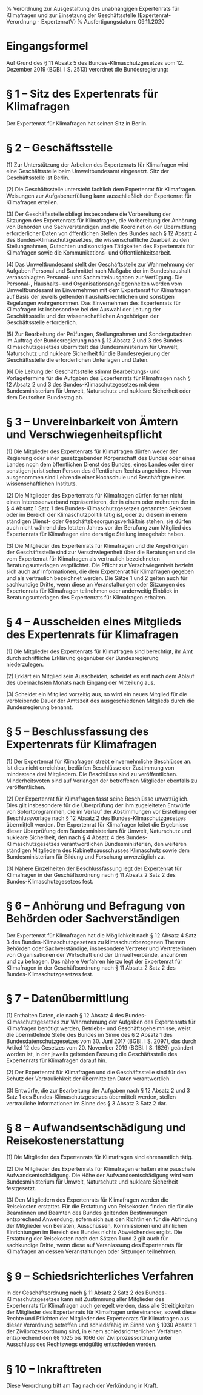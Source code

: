 % Verordnung zur Ausgestaltung des unabhängigen Expertenrats für Klimafragen und zur Einsetzung der Geschäftsstelle  (Expertenrat-Verordnung - ExpertenratV)
% Ausfertigungsdatum: 09.11.2020
 
# Eingangsformel

Auf Grund des § 11 Absatz 5 des Bundes-Klimaschutzgesetzes vom 12. Dezember 2019 (BGBl. I S. 2513) verordnet die Bundesregierung:

# § 1 – Sitz des Expertenrats für Klimafragen

Der Expertenrat für Klimafragen hat seinen Sitz in Berlin.

# § 2 – Geschäftsstelle

(1) Zur Unterstützung der Arbeiten des Expertenrats für Klimafragen wird eine Geschäftsstelle beim Umweltbundesamt eingesetzt. Sitz der Geschäftsstelle ist Berlin.

(2) Die Geschäftsstelle untersteht fachlich dem Expertenrat für Klimafragen. Weisungen zur Aufgabenerfüllung kann ausschließlich der Expertenrat für Klimafragen erteilen.

(3) Der Geschäftsstelle obliegt insbesondere die Vorbereitung der Sitzungen des Expertenrats für Klimafragen, die Vorbereitung der Anhörung von Behörden und Sachverständigen und die Koordination der Übermittlung erforderlicher Daten von öffentlichen Stellen des Bundes nach § 12 Absatz 4 des Bundes-Klimaschutzgesetzes, die wissenschaftliche Zuarbeit zu den Stellungnahmen, Gutachten und sonstigen Tätigkeiten des Expertenrats für Klimafragen sowie die Kommunikations- und Öffentlichkeitsarbeit.

(4) Das Umweltbundesamt stellt der Geschäftsstelle zur Wahrnehmung der Aufgaben Personal und Sachmittel nach Maßgabe der im Bundeshaushalt veranschlagten Personal- und Sachmittelausgaben zur Verfügung. Die Personal-, Haushalts- und Organisationsangelegenheiten werden vom Umweltbundesamt im Einvernehmen mit dem Expertenrat für Klimafragen auf Basis der jeweils geltenden haushaltsrechtlichen und sonstigen Regelungen wahrgenommen. Das Einvernehmen des Expertenrats für Klimafragen ist insbesondere bei der Auswahl der Leitung der Geschäftsstelle und der wissenschaftlichen Angehörigen der Geschäftsstelle erforderlich.

(5) Zur Bearbeitung der Prüfungen, Stellungnahmen und Sondergutachten im Auftrag der Bundesregierung nach § 12 Absatz 2 und 3 des Bundes-Klimaschutzgesetzes übermittelt das Bundesministerium für Umwelt, Naturschutz und nukleare Sicherheit für die Bundesregierung der Geschäftsstelle die erforderlichen Unterlagen und Daten.

(6) Die Leitung der Geschäftsstelle stimmt Bearbeitungs- und Vorlagetermine für die Aufgaben des Expertenrats für Klimafragen nach § 12 Absatz 2 und 3 des Bundes-Klimaschutzgesetzes mit dem Bundesministerium für Umwelt, Naturschutz und nukleare Sicherheit oder dem Deutschen Bundestag ab.

# § 3 – Unvereinbarkeit von Ämtern und Verschwiegenheitspflicht

(1) Die Mitglieder des Expertenrats für Klimafragen dürfen weder der Regierung oder einer gesetzgebenden Körperschaft des Bundes oder eines Landes noch dem öffentlichen Dienst des Bundes, eines Landes oder einer sonstigen juristischen Person des öffentlichen Rechts angehören. Hiervon ausgenommen sind Lehrende einer Hochschule und Beschäftigte eines wissenschaftlichen Instituts.

(2) Die Mitglieder des Expertenrats für Klimafragen dürfen ferner nicht einen Interessenverband repräsentieren, der in einem oder mehreren der in § 4 Absatz 1 Satz 1 des Bundes-Klimaschutzgesetzes genannten Sektoren oder im Bereich der Klimaschutzpolitik tätig ist, oder zu diesem in einem ständigen Dienst- oder Geschäftsbesorgungsverhältnis stehen; sie dürfen auch nicht während des letzten Jahres vor der Berufung zum Mitglied des Expertenrats für Klimafragen eine derartige Stellung innegehabt haben.

(3) Die Mitglieder des Expertenrats für Klimafragen und die Angehörigen der Geschäftsstelle sind zur Verschwiegenheit über die Beratungen und die vom Expertenrat für Klimafragen als vertraulich bezeichneten Beratungsunterlagen verpflichtet. Die Pflicht zur Verschwiegenheit bezieht sich auch auf Informationen, die dem Expertenrat für Klimafragen gegeben und als vertraulich bezeichnet werden. Die Sätze 1 und 2 gelten auch für sachkundige Dritte, wenn diese an Veranstaltungen oder Sitzungen des Expertenrats für Klimafragen teilnehmen oder anderweitig Einblick in Beratungsunterlagen des Expertenrats für Klimafragen erhalten.

# § 4 – Ausscheiden eines Mitglieds des Expertenrats für Klimafragen

(1) Die Mitglieder des Expertenrats für Klimafragen sind berechtigt, ihr Amt durch schriftliche Erklärung gegenüber der Bundesregierung niederzulegen.

(2) Erklärt ein Mitglied sein Ausscheiden, scheidet es erst nach dem Ablauf des übernächsten Monats nach Eingang der Mitteilung aus.

(3) Scheidet ein Mitglied vorzeitig aus, so wird ein neues Mitglied für die verbleibende Dauer der Amtszeit des ausgeschiedenen Mitglieds durch die Bundesregierung benannt.

# § 5 – Beschlussfassung des Expertenrats für Klimafragen

(1) Der Expertenrat für Klimafragen strebt einvernehmliche Beschlüsse an. Ist dies nicht erreichbar, bedürfen Beschlüsse der Zustimmung von mindestens drei Mitgliedern. Die Beschlüsse sind zu veröffentlichen. Minderheitsvoten sind auf Verlangen der betroffenen Mitglieder ebenfalls zu veröffentlichen.

(2) Der Expertenrat für Klimafragen fasst seine Beschlüsse unverzüglich. Dies gilt insbesondere für die Überprüfung der ihm zugeleiteten Entwürfe von Sofortprogrammen, die im Verlauf der Abstimmungen vor Erstellung der Beschlussvorlage nach § 12 Absatz 2 des Bundes-Klimaschutzgesetzes übermittelt werden. Der Expertenrat für Klimafragen leitet die Ergebnisse dieser Überprüfung dem Bundesministerium für Umwelt, Naturschutz und nukleare Sicherheit, den nach § 4 Absatz 4 des Bundes-Klimaschutzgesetzes verantwortlichen Bundesministerien, den weiteren ständigen Mitgliedern des Kabinettsausschusses Klimaschutz sowie dem Bundesministerium für Bildung und Forschung unverzüglich zu.

(3) Nähere Einzelheiten der Beschlussfassung legt der Expertenrat für Klimafragen in der Geschäftsordnung nach § 11 Absatz 2 Satz 2 des Bundes-Klimaschutzgesetzes fest.

# § 6 – Anhörung und Befragung von Behörden oder Sachverständigen

Der Expertenrat für Klimafragen hat die Möglichkeit nach § 12 Absatz 4 Satz 3 des Bundes-Klimaschutzgesetzes zu klimaschutzbezogenen Themen Behörden oder Sachverständige, insbesondere Vertreter und Vertreterinnen von Organisationen der Wirtschaft und der Umweltverbände, anzuhören und zu befragen. Das nähere Verfahren hierzu legt der Expertenrat für Klimafragen in der Geschäftsordnung nach § 11 Absatz 2 Satz 2 des Bundes-Klimaschutzgesetzes fest.

# § 7 – Datenübermittlung

(1) Enthalten Daten, die nach § 12 Absatz 4 des Bundes-Klimaschutzgesetzes zur Wahrnehmung der Aufgaben des Expertenrats für Klimafragen benötigt werden, Betriebs- und Geschäftsgeheimnisse, weist die übermittelnde Stelle des Bundes im Sinne des § 2 Absatz 1 des Bundesdatenschutzgesetzes vom 30. Juni 2017 (BGBl. I S. 2097), das durch Artikel 12 des Gesetzes vom 20. November 2019 (BGBl. I S. 1626) geändert worden ist, in der jeweils geltenden Fassung die Geschäftsstelle des Expertenrats für Klimafragen darauf hin.

(2) Der Expertenrat für Klimafragen und die Geschäftsstelle sind für den Schutz der Vertraulichkeit der übermittelten Daten verantwortlich.

(3) Entwürfe, die zur Bearbeitung der Aufgaben nach § 12 Absatz 2 und 3 Satz 1 des Bundes-Klimaschutzgesetzes übermittelt werden, stellen vertrauliche Informationen im Sinne des § 3 Absatz 3 Satz 2 dar.

# § 8 – Aufwandsentschädigung und Reisekostenerstattung

(1) Die Mitglieder des Expertenrats für Klimafragen sind ehrenamtlich tätig.

(2) Die Mitglieder des Expertenrats für Klimafragen erhalten eine pauschale Aufwandsentschädigung. Die Höhe der Aufwandsentschädigung wird vom Bundesministerium für Umwelt, Naturschutz und nukleare Sicherheit festgesetzt.

(3) Den Mitgliedern des Expertenrats für Klimafragen werden die Reisekosten erstattet. Für die Erstattung von Reisekosten finden die für die Beamtinnen und Beamten des Bundes geltenden Bestimmungen entsprechend Anwendung, sofern sich aus den Richtlinien für die Abfindung der Mitglieder von Beiräten, Ausschüssen, Kommissionen und ähnlichen Einrichtungen im Bereich des Bundes nichts Abweichendes ergibt. Die Erstattung der Reisekosten nach den Sätzen 1 und 2 gilt auch für sachkundige Dritte, wenn diese auf Veranlassung des Expertenrats für Klimafragen an dessen Veranstaltungen oder Sitzungen teilnehmen.

# § 9 – Schiedsrichterliches Verfahren

In der Geschäftsordnung nach § 11 Absatz 2 Satz 2 des Bundes-Klimaschutzgesetzes kann mit Zustimmung aller Mitglieder des Expertenrats für Klimafragen auch geregelt werden, dass alle Streitigkeiten der Mitglieder des Expertenrats für Klimafragen untereinander, soweit diese Rechte und Pflichten der Mitglieder des Expertenrats für Klimafragen aus dieser Verordnung betreffen und schiedsfähig im Sinne von § 1030 Absatz 1 der Zivilprozessordnung sind, in einem schiedsrichterlichen Verfahren entsprechend den §§ 1025 bis 1066 der Zivilprozessordnung unter Ausschluss des Rechtswegs endgültig entschieden werden.

# § 10 – Inkrafttreten

Diese Verordnung tritt am Tag nach der Verkündung in Kraft.
